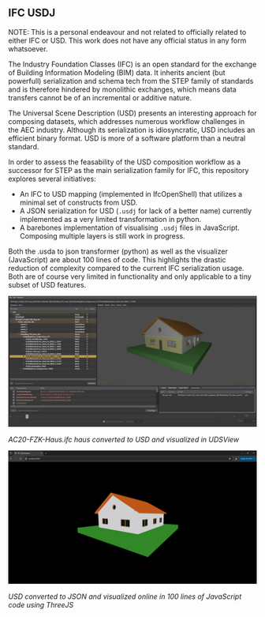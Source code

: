 ## IFC USDJ

NOTE: This is a personal endeavour and not related to officially related to either IFC or USD. This work does not have any official status in any form whatsoever.

The Industry Foundation Classes (IFC) is an open standard for the exchange of Building Information Modeling (BIM) data. It inherits ancient (but powerfull) serialization and schema tech from the STEP family of standards and is therefore hindered by monolithic exchanges, which means data transfers cannot be of an incremental or additive nature.

The Universal Scene Description (USD) presents an interesting approach for composing datasets, which addresses numerous workflow challenges in the AEC industry. Although its serialization is idiosyncratic, USD includes an efficient binary format. USD is more of a software platform than a neutral standard.

In order to assess the feasability of the USD composition workflow as a successor for STEP as the main serialization family for IFC, this repository explores several initiatives:

- An IFC to USD mapping (implemented in IfcOpenShell) that utilizes a minimal set of constructs from USD.
- A JSON serialization for USD (`.usdj` for lack of a better name) currently implemented as a very limited transformation in python.
- A barebones implementation of visualising `.usdj` files in JavaScript. Composing multiple layers is still work in progress.

Both the .usda to json transformer (python) as well as the visualizer (JavaScript) are about 100 lines of code. This highlights the drastic reduction of complexity compared to the current IFC serialization usage. Both are of course very limited in functionality and only applicable to a tiny subset of USD features.

![](fzk-usdview.png)

*AC20-FZK-Haus.ifc haus converted to USD and visualized in UDSView*

![](fzk-usdj.png)

*USD converted to JSON and visualized online in 100 lines of JavaScript code using ThreeJS*
